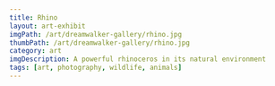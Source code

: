 ```yaml
---
title: Rhino
layout: art-exhibit
imgPath: /art/dreamwalker-gallery/rhino.jpg
thumbPath: /art/dreamwalker-gallery/rhino.jpg
category: art
imgDescription: A powerful rhinoceros in its natural environment
tags: [art, photography, wildlife, animals]
---
```

